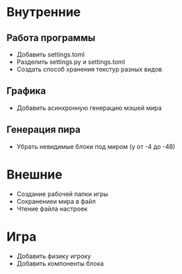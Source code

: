 # Внутренние
## Работа программы
- Добавить settings.toml
- Разделить settings.py и settings.toml
- Создать способ хранения текстур разных видов

## Графика
- Добавить асинхронную генерацию мэшей мира

## Генерация пира
- Убрать невидимые блоки под миром (y от -4 до -48)


# Внешние
- Создание рабочей папки игры
- Сохранениеи мира в файл
- Чтение файла настроек


# Игра
- Добавить физику игроку
- Добавить компоненты блока